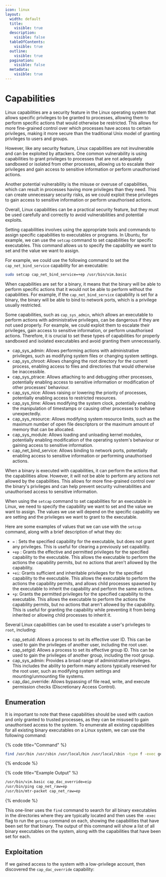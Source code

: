 ```yaml
---
icon: linux
layout:
  width: default
  title:
    visible: true
  description:
    visible: false
  tableOfContents:
    visible: true
  outline:
    visible: true
  pagination:
    visible: false
  metadata:
    visible: true
---
```


# Capabilities

Linux capabilities are a security feature in the Linux operating system that allows specific privileges to be granted to processes, allowing them to perform specific actions that would otherwise be restricted. This allows for more fine-grained control over which processes have access to certain privileges, making it more secure than the traditional Unix model of granting privileges to users and groups.

However, like any security feature, Linux capabilities are not invulnerable and can be exploited by attackers. One common vulnerability is using capabilities to grant privileges to processes that are not adequately sandboxed or isolated from other processes, allowing us to escalate their privileges and gain access to sensitive information or perform unauthorised actions.

Another potential vulnerability is the misuse or overuse of capabilities, which can result in processes having more privileges than they need. This can create unnecessary security risks, as we could exploit these privileges to gain access to sensitive information or perform unauthorised actions.

Overall, Linux capabilities can be a practical security feature, but they must be used carefully and correctly to avoid vulnerabilities and potential exploits.

Setting capabilities involves using the appropriate tools and commands to assign specific capabilities to executables or programs. In Ubuntu, for example, we can use the `setcap` command to set capabilities for specific executables. This command allows us to specify the capability we want to set and the value we want to assign.

For example, we could use the following command to set the `cap_net_bind_service` capability for an executable:

```bash
sudo setcap cap_net_bind_service=+ep /usr/bin/vim.basic
```

When capabilities are set for a binary, it means that the binary will be able to perform specific actions that it would not be able to perform without the capabilities. For example, if the `cap_net_bind_service` capability is set for a binary, the binary will be able to bind to network ports, which is a privilege usually restricted.

Some capabilities, such as `cap_sys_admin`, which allows an executable to perform actions with administrative privileges, can be dangerous if they are not used properly. For example, we could exploit them to escalate their privileges, gain access to sensitive information, or perform unauthorised actions. Therefore, it is crucial to set these types of capabilities for properly sandboxed and isolated executables and avoid granting them unnecessarily.

* cap\_sys\_admin: Allows performing actions with administrative privileges, such as modifying system files or changing system settings.
* cap\_sys\_chroot: Allows changing the root directory for the current process, enabling access to files and directories that would otherwise be inaccessible.
* cap\_sys\_ptrace: Allows attaching to and debugging other processes, potentially enabling access to sensitive information or modification of other processes' behaviour.
* cap\_sys\_nice: Allows raising or lowering the priority of processes, potentially enabling access to restricted resources.
* cap\_sys\_time: Allows modifying the system clock, potentially enabling the manipulation of timestamps or causing other processes to behave unexpectedly.
* cap\_sys\_resource: Allows modifying system resource limits, such as the maximum number of open file descriptors or the maximum amount of memory that can be allocated.
* cap\_sys\_module: Allows loading and unloading kernel modules, potentially enabling modification of the operating system's behaviour or gaining access to sensitive information.
* cap\_net\_bind\_service: Allows binding to network ports, potentially enabling access to sensitive information or performing unauthorised actions.

When a binary is executed with capabilities, it can perform the actions that the capabilities allow. However, it will not be able to perform any actions not allowed by the capabilities. This allows for more fine-grained control over the binary's privileges and can help prevent security vulnerabilities and unauthorised access to sensitive information.

When using the `setcap` command to set capabilities for an executable in Linux, we need to specify the capability we want to set and the value we want to assign. The values we use will depend on the specific capability we are setting and the privileges we want to grant to the executable.

Here are some examples of values that we can use with the `setcap` command, along with a brief description of what they do:

* `=` : Sets the specified capability for the executable, but does not grant any privileges. This is useful for clearing a previously set capability.
* `+ep` : Grants the effective and permitted privileges for the specified capability to the executable. This allows the executable to perform the actions the capability permits, but no actions that aren't allowed by the capability.
* `+ei`: Grants sufficient and inheritable privileges for the specified capability to the executable. This allows the executable to perform the actions the capability permits, and allows child processes spawned by the executable to inherit the capability and perform the same actions.
* `+p`: Grants the permitted privileges for the specified capability to the executable. This allows the executable to perform the actions the capability permits, but no actions that aren't allowed by the capability. This is useful for granting the capability while preventing it from being inherited or allowing child processes to inherit it.

Several Linux capabilities can be used to escalate a user's privileges to `root`, including:

* cap\_setuid: Allows a process to set its effective user ID. This can be used to gain the privileges of another user, including the root user.
* cap\_setgid: Allows a process to set its effective group ID. This can be used to gain the privileges of another group, including the root group.
* cap\_sys\_admin: Provides a broad range of administrative privileges. This includes the ability to perform many actions typically reserved for the root user, such as modifying system settings and mounting/unmounting file systems.
* cap\_dac\_override: Allows bypassing of file read, write, and execute permission checks (Discretionary Access Control).

## Enumeration

It is important to note that these capabilities should be used with caution and only granted to trusted processes, as they can be misused to gain unauthorised access to the system. To enumerate all existing capabilities for all existing binary executables on a Linux system, we can use the following command:

{% code title="Command" %}
```bash
find /usr/bin /usr/sbin /usr/local/bin /usr/local/sbin -type f -exec getcap {} \;
```
{% endcode %}

{% code title="Example Output" %}
```bash
/usr/bin/vim.basic cap_dac_override=eip
/usr/bin/ping cap_net_raw=ep
/usr/bin/mtr-packet cap_net_raw=ep
```
{% endcode %}

This one-liner uses the `find` command to search for all binary executables in the directories where they are typically located and then uses the `-exec` flag to run the `getcap` command on each, showing the capabilities that have been set for that binary. The output of this command will show a list of all binary executables on the system, along with the capabilities that have been set for each.

## Exploitation

If we gained access to the system with a low-privilege account, then discovered the `cap_dac_override` capability:

